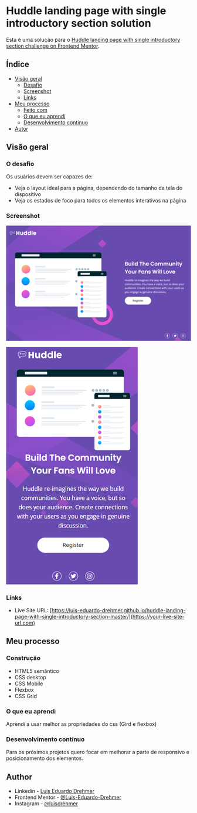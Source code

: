# Huddle landing page with single introductory section solution

Esta é uma solução para o [Huddle landing page with single introductory section challenge on Frontend Mentor](https://www.frontendmentor.io/challenges/huddle-landing-page-with-a-single-introductory-section-B_2Wvxgi0). 

## Índice

- [Visão geral](#overview)
  - [Desafio](#the-challenge)
  - [Screenshot](#screenshot)
  - [Links](#links)
- [Meu processo](#my-process)
  - [Feito com](#built-with)
  - [O que eu aprendi](#what-i-learned)
  - [Desenvolvimento contínuo](#continued-development)  
- [Autor](#author)

## Visão geral

### O desafio

Os usuários devem ser capazes de:

- Veja o layout ideal para a página, dependendo do tamanho da tela do dispositivo
- Veja os estados de foco para todos os elementos interativos na página

### Screenshot

![](./src/images/screenshot.png)

![](./src/images/screenshot-2.png)

### Links

- Live Site URL: [https://luis-eduardo-drehmer.github.io/huddle-landing-page-with-single-introductory-section-master/](https://your-live-site-url.com)

## Meu processo

### Construção

- HTML5 semântico
- CSS desktop
- CSS Mobile
- Flexbox
- CSS Grid

### O que eu aprendi

Aprendi a usar melhor as propriedades do css (Gird e flexbox)

### Desenvolvimento contínuo

Para os próximos projetos quero focar em melhorar a parte de responsivo e posicionamento dos elementos.


## Author

- Linkedin - [Luis Eduardo Drehmer](https://www.linkedin.com/in/luis-eduardo-drehmer-818303228/)
- Frontend Mentor - [@Luis-Eduardo-Drehmer](https://www.frontendmentor.io/profile/Luis-Eduardo-Drehmer)
- Instagram - [@luisdrehmer](https://www.instagram.com/luisdrehmer/)


